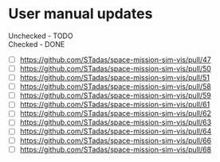 # User manual updates
Unchecked - TODO<br>
Checked - DONE

- [ ] https://github.com/STadas/space-mission-sim-vis/pull/47
- [ ] https://github.com/STadas/space-mission-sim-vis/pull/50
- [ ] https://github.com/STadas/space-mission-sim-vis/pull/51
- [ ] https://github.com/STadas/space-mission-sim-vis/pull/58
- [ ] https://github.com/STadas/space-mission-sim-vis/pull/59
- [ ] https://github.com/STadas/space-mission-sim-vis/pull/61
- [ ] https://github.com/STadas/space-mission-sim-vis/pull/62
- [ ] https://github.com/STadas/space-mission-sim-vis/pull/63
- [ ] https://github.com/STadas/space-mission-sim-vis/pull/64
- [ ] https://github.com/STadas/space-mission-sim-vis/pull/66
- [ ] https://github.com/STadas/space-mission-sim-vis/pull/68
